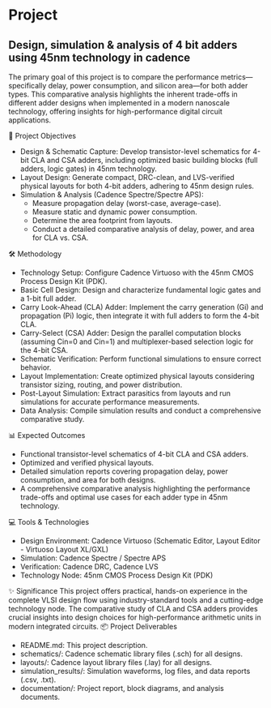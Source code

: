 # Project
## Design, simulation & analysis of 4 bit adders using 45nm technology in cadence
The primary goal of this project is to compare the performance metrics—specifically delay, power consumption, and silicon area—for both adder types. This comparative analysis highlights the inherent trade-offs in different adder designs when implemented in a modern nanoscale technology, offering insights for high-performance digital circuit applications.

🚀 Project Objectives
 * Design & Schematic Capture: Develop transistor-level schematics for 4-bit CLA and CSA adders, including optimized basic building blocks (full adders, logic gates) in 45nm technology.
 * Layout Design: Generate compact, DRC-clean, and LVS-verified physical layouts for both 4-bit adders, adhering to 45nm design rules.
 * Simulation & Analysis (Cadence Spectre/Spectre APS):
   * Measure propagation delay (worst-case, average-case).
   * Measure static and dynamic power consumption.
   * Determine the area footprint from layouts.
   * Conduct a detailed comparative analysis of delay, power, and area for CLA vs. CSA.

🛠 Methodology
 * Technology Setup: Configure Cadence Virtuoso with the 45nm CMOS Process Design Kit (PDK).
 * Basic Cell Design: Design and characterize fundamental logic gates and a 1-bit full adder.
 * Carry Look-Ahead (CLA) Adder: Implement the carry generation (Gi) and propagation (Pi) logic, then integrate it with full adders to form the 4-bit CLA.
 * Carry-Select (CSA) Adder: Design the parallel computation blocks (assuming Cin=0 and Cin=1) and multiplexer-based selection logic for the 4-bit CSA.
 * Schematic Verification: Perform functional simulations to ensure correct behavior.
 * Layout Implementation: Create optimized physical layouts considering transistor sizing, routing, and power distribution.
 * Post-Layout Simulation: Extract parasitics from layouts and run simulations for accurate performance measurements.
 * Data Analysis: Compile simulation results and conduct a comprehensive comparative study.

📊 Expected Outcomes
 * Functional transistor-level schematics of 4-bit CLA and CSA adders.
 * Optimized and verified physical layouts.
 * Detailed simulation reports covering propagation delay, power consumption, and area for both designs.
 * A comprehensive comparative analysis highlighting the performance trade-offs and optimal use cases for each adder type in 45nm technology.

💻 Tools & Technologies
 * Design Environment: Cadence Virtuoso (Schematic Editor, Layout Editor - Virtuoso Layout XL/GXL)
 * Simulation: Cadence Spectre / Spectre APS
 * Verification: Cadence DRC, Cadence LVS
 * Technology Node: 45nm CMOS Process Design Kit (PDK)

✨ Significance
This project offers practical, hands-on experience in the complete VLSI design flow using industry-standard tools and a cutting-edge technology node. The comparative study of CLA and CSA adders provides crucial insights into design choices for high-performance arithmetic units in modern integrated circuits.
📦 Project Deliverables
 * README.md: This project description.
 * schematics/: Cadence schematic library files (.sch) for all designs.
 * layouts/: Cadence layout library files (.lay) for all designs.
 * simulation_results/: Simulation waveforms, log files, and data reports (.csv, .txt).
 * documentation/: Project report, block diagrams, and analysis documents.
